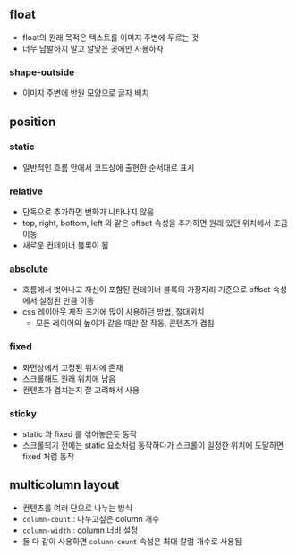 
## float
- float의 원래 목적은 텍스트를 이미지 주변에 두르는 것
- 너무 남발하지 말고 알맞은 곳에만 사용하자
### shape-outside
- 이미지 주변에 반원 모양으로 글자 배치
## position
### static
- 일반적인 흐름 안에서 코드상에 출현한 순서대로 표시
### relative
- 단독으로 추가하면 변화가 나타나지 않음
- top, right, bottom, left 와 같은 offset 속성을 추가하면 원래 있던 위치에서 조금 이동
- 새로운 컨테이너 블록이 됨
### absolute
- 흐름에서 벗어나고 자신이 포함된 컨테이너 블록의 가장자리 기준으로 offset 속성에서 설정된 만큼 이동
- css 레이아웃 제작 초기에 많이 사용하던 방법, 절대위치
  - 모든 레이어의 높이가 같을 때만 잘 작동, 콘텐츠가 겹침
### fixed
- 화면상에서 고정된 위치에 존재
- 스크롤해도 원래 위치에 남음
- 컨텐츠가 겹치는지 잘 고려해서 사용
### sticky
- static 과 fixed 를 섞어놓은듯 동작
- 스크롤되기 전에는 static 요소처럼 동작하다가 스크롤이 일정한 위치에 도달하면 fixed 처럼 동작
## multicolumn layout
- 컨텐츠를 여러 단으로 나누는 방식
- `column-count` : 나누고싶은 column 개수
- `column-width` : column 너비 설정
- 둘 다 같이 사용하면 `column-count` 속성은 최대 칼럼 개수로 사용됨
